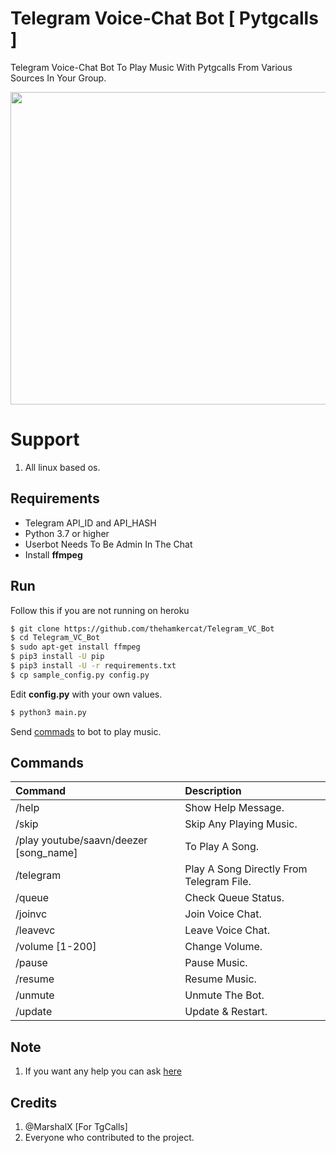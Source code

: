 # Telegram Voice-Chat Bot [ Pytgcalls ]

Telegram Voice-Chat Bot To Play Music With Pytgcalls From Various Sources In Your Group.

<img src="https://hamker.me/e9uazpo.png" width="630" height="500">


# Support

1. All linux based os.


## Requirements

- Telegram API_ID and API_HASH
- Python 3.7 or higher 
- Userbot Needs To Be Admin In The Chat
- Install **ffmpeg**

## Run

Follow this if you are not running on heroku

```sh
$ git clone https://github.com/thehamkercat/Telegram_VC_Bot
$ cd Telegram_VC_Bot
$ sudo apt-get install ffmpeg
$ pip3 install -U pip
$ pip3 install -U -r requirements.txt
$ cp sample_config.py config.py
```
Edit **config.py** with your own values.

```sh
$ python3 main.py
```


Send [commads](https://github.com/thehamkercat/Telegram_VC_Bot/blob/master/README.md#commands) to bot to 
play music.


## Commands
Command | Description
:--- | :---
/help | Show Help Message.
/skip | Skip Any Playing Music.
/play youtube/saavn/deezer [song_name] | To Play A Song.
/telegram | Play A Song Directly From Telegram File.
/queue | Check Queue Status.
/joinvc | Join Voice Chat.
/leavevc | Leave Voice Chat.
/volume [1-200] | Change Volume.
/pause | Pause Music.
/resume | Resume Music.
/unmute | Unmute The Bot.
/update | Update & Restart.

## Note

1. If you want any help you can ask [here](https://t.me/PatheticProgrammers)

## Credits

1. @MarshalX [For TgCalls]
2. Everyone who contributed to the project.
